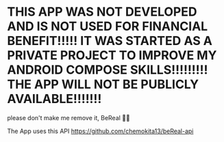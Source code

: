 # THIS APP WAS NOT DEVELOPED AND IS NOT USED FOR FINANCIAL BENEFIT!!!!! IT WAS STARTED AS A PRIVATE PROJECT TO IMPROVE MY ANDROID COMPOSE SKILLS!!!!!!!!! THE APP WILL NOT BE PUBLICLY AVAILABLE!!!!!!!

please don't make me remove it, BeReal 🙏🏻

The App uses this API https://github.com/chemokita13/beReal-api
